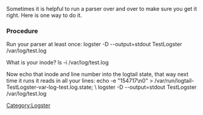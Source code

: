 Sometimes it is helpful to run a <Logster> parser over and over to make
sure you get it right. Here is one way to do it.

### Procedure

Run your parser at least once: logster -D --output=stdout TestLogster
/var/log/test.log

What is your inode? ls -i /var/log/test.log

Now echo that inode and line number into the logtail state, that way
next time it runs it reads in all your lines: echo -e "154717\\n0" \>
/var/run/logtail-TestLogster-var-log-test.log.state; \\ logster -D
--output=stdout TestLogster /var/log/test.log

<Category:Logster>
